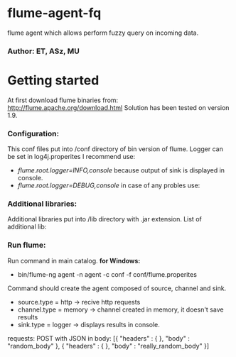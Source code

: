 # flume-agent-fq
  flume agent which allows perform fuzzy query on incoming data.

### Author: ET, ASz, MU

# Getting started
  At first download flume binaries from:
  http://flume.apache.org/download.html
  Solution has been tested on version 1.9.

### Configuration:
  This conf files put into /conf directory of bin version of flume. Logger can be set in log4j.properites
  I recommend use:
 * *flume.root.logger=INFO,console* because output of sink is displayed in console.
 * *flume.root.logger=DEBUG,console* in case of any probles use: 

### Additional libraries:
  Additional libraries put into /lib directory with .jar extension.
  List of additional lib: 

### Run flume:
  Run command in main catalog.
  **for Windows:**
  * bin/flume-ng agent -n agent -c conf -f conf/flume.properites
  
  Command should create the agent composed of source, channel and sink.
  * source.type = http -> recive http requests
  * channel.type = memory -> channel created in memory, it doesn't save results
  * sink.type = logger -> displays results in console.

requests: POST with JSON in body:
[{
  "headers" : {
             },
  "body" : "random_body"
  },
  {
  "headers" : {
             },
  "body" : "really_random_body"
  }]
  
